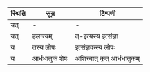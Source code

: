 | स्थिति | सूत्र | टिप्पणी |
| ----- | ------- | ------ |
| यत् | - | - |
| यत् | हलन्त्यम् | त्-इत्यस्य इत्संज्ञा |
| य | तस्य लोपः | इत्संज्ञकस्य लोपः |
| य | आर्धधातुकं शेषः | अशित्त्वात् कृत् आर्धधातुकम् |
